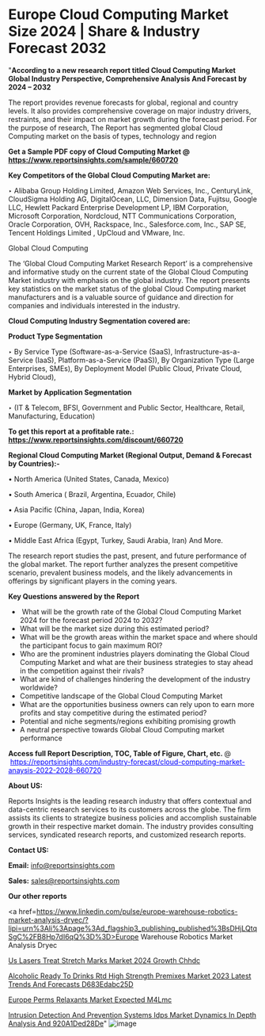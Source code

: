 # Europe Cloud Computing Market Size 2024 | Share & Industry Forecast 2032

"<strong>According to a new research report titled Cloud Computing Market Global Industry Perspective, Comprehensive Analysis And Forecast by 2024 – 2032</strong>

The report provides revenue forecasts for global, regional and country levels. It also provides comprehensive coverage on major industry drivers, restraints, and their impact on market growth during the forecast period. For the purpose of research, The Report has segmented global Cloud Computing market on the basis of types, technology and region

<strong>Get a Sample PDF copy of Cloud Computing Market </strong><strong>@<a href=https://www.reportsinsights.com/sample/660720 style=color:#0000ff;> https://www.reportsinsights.com/sample/660720</a></strong></font>

<strong>Key Competitors of the Global Cloud Computing Market are:</strong>

‣ Alibaba Group Holding Limited, Amazon Web Services, Inc., CenturyLink, CloudSigma Holding AG, DigitalOcean, LLC, Dimension Data, Fujitsu, Google LLC, Hewlett Packard Enterprise Development LP, IBM Corporation, Microsoft Corporation, Nordcloud, NTT Communications Corporation, Oracle Corporation, OVH, Rackspace, Inc., Salesforce.com, Inc., SAP SE, Tencent Holdings Limited , UpCloud and VMware, Inc.

Global Cloud Computing

The ‘Global Cloud Computing Market Research Report’ is a comprehensive and informative study on the current state of the Global Cloud Computing Market industry with emphasis on the global industry. The report presents key statistics on the market status of the global Cloud Computing market manufacturers and is a valuable source of guidance and direction for companies and individuals interested in the industry.

<strong>Cloud Computing Industry Segmentation covered are:</strong>

<strong>Product Type Segmentation</strong>

‣ By Service Type (Software-as-a-Service (SaaS), Infrastructure-as-a-Service (IaaS), Platform-as-a-Service (PaaS)), By Organization Type (Large Enterprises, SMEs), By Deployment Model (Public Cloud, Private Cloud, Hybrid Cloud),

<strong>Market by Application Segmentation</strong>

‣ (IT & Telecom, BFSI, Government and Public Sector, Healthcare, Retail, Manufacturing, Education)

<strong>To get this report at a profitable rate.: <a href=https://www.reportsinsights.com/discount/660720 style=color:#0000ff;>https://www.reportsinsights.com/discount/660720</a></strong></font>

<strong>Regional Cloud Computing Market (Regional Output, Demand &amp; Forecast by Countries):-</strong>

• North America (United States, Canada, Mexico)

• South America ( Brazil, Argentina, Ecuador, Chile)

• Asia Pacific (China, Japan, India, Korea)

• Europe (Germany, UK, France, Italy)

• Middle East Africa (Egypt, Turkey, Saudi Arabia, Iran) And More.

The research report studies the past, present, and future performance of the global market. The report further analyzes the present competitive scenario, prevalent business models, and the likely advancements in offerings by significant players in the coming years.

<strong>Key Questions answered by the Report</strong>
<ul>
  <li> What will be the growth rate of the Global Cloud Computing Market 2024 for the forecast period 2024 to 2032?</li>
  <li>What will be the market size during this estimated period?</li>
  <li>What will be the growth areas within the market space and where should the participant focus to gain maximum ROI?</li>
  <li>Who are the prominent industries players dominating the Global Cloud Computing Market and what are their business strategies to stay ahead in the competition against their rivals?</li>
  <li>What are kind of challenges hindering the development of the industry worldwide?</li>
  <li>Competitive landscape of the Global Cloud Computing Market</li>
  <li>What are the opportunities business owners can rely upon to earn more profits and stay competitive during the estimated period?</li>
  <li>Potential and niche segments/regions exhibiting promising growth</li>
  <li>A neutral perspective towards Global Cloud Computing market performance</li>
</ul>
<strong>Access full Report Description, TOC, Table of Figure, Chart, etc. </strong>@  <a href=https://reportsinsights.com/industry-forecast/cloud-computing-market-anaysis-2022-2028-660720 style=color:#0000ff;>https://reportsinsights.com/industry-forecast/cloud-computing-market-anaysis-2022-2028-660720</a></font>

<strong><strong>About US</strong>:</strong>

Reports Insights is the leading research industry that offers contextual and data-centric research services to its customers across the globe. The firm assists its clients to strategize business policies and accomplish sustainable growth in their respective market domain. The industry provides consulting services, syndicated research reports, and customized research reports.

<strong>Contact US:</strong>

<p class=""""><b>Email:</b> <a href=mailto:info@reportsinsights.com>info@reportsinsights.com</a></p>
<p class=""""><b>Sales:</b> <a href=mailto:sales@reportsinsights.com>sales@reportsinsights.com</a></p>

<strong>Our other reports</strong>

<a href=https://www.linkedin.com/pulse/europe-warehouse-robotics-market-analysis-dryec/?lipi=urn%3Ali%3Apage%3Ad_flagship3_publishing_published%3BsDHjLQtqSgC%2FB8Hp7dI6qQ%3D%3D>Europe Warehouse Robotics Market Analysis Dryec</a>

<a href=https://www.linkedin.com/pulse/us-lasers-treat-stretch-marks-market-2024-growth-chhdc/>Us Lasers Treat Stretch Marks Market 2024 Growth Chhdc</a>

<a href=https://medium.com/@g65914336/alcoholic-ready-to-drinks-rtd-high-strength-premixes-market-2023-latest-trends-and-forecasts-d683edabc25d>Alcoholic Ready To Drinks Rtd High Strength Premixes Market 2023 Latest Trends And Forecasts D683Edabc25D</a>

<a href=https://www.linkedin.com/pulse/europe-perms-relaxants-market-expected-m4lmc/>Europe Perms Relaxants Market Expected M4Lmc</a>

<a href=https://medium.com/@ruchikakadam73/intrusion-detection-and-prevention-systems-idps-market-dynamics-in-depth-analysis-and-920a1ded28de>Intrusion Detection And Prevention Systems Idps Market Dynamics In Depth Analysis And 920A1Ded28De</a>"
![image](https://github.com/aakesh123242/RIMarket/assets/158431203/63deabd5-9589-4c71-bfb5-b362f66456f8)

